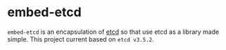 # embed-etcd
`embed-etcd` is an encapsulation of [etcd](https://github.com/etcd-io/etcd) so that use etcd as a library made simple.
This project current based on `etcd v3.5.2`.